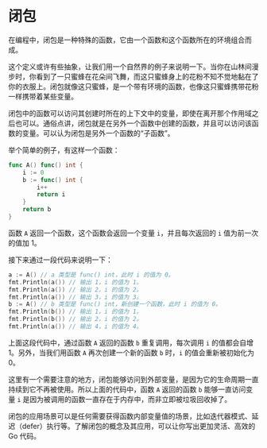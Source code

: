 # 闭包

在编程中，闭包是一种特殊的函数，它由一个函数和这个函数所在的环境组合而成。

这个定义或许有些抽象，让我们用一个自然界的例子来说明一下。当你在山林间漫步时，你看到了一只蜜蜂在花朵间飞舞，而这只蜜蜂身上的花粉不知不觉地黏在了你的衣服上。闭包就像这只蜜蜂，是一个带有环境的函数，也像这只蜜蜂携带花粉一样携带着某些变量。

闭包中的函数可以访问其创建时所在的上下文中的变量，即使在离开那个作用域之后也可以。通俗点讲，闭包就是在另外一个函数中创建的函数，并且可以访问该函数的变量。可以认为闭包是另外一个函数的“子函数”。

举个简单的例子，有这样一个函数：

```go
func A() func() int {
    i := 0
    b := func() int {
        i++
        return i
    }
    return b
}
```

函数 `A` 返回一个函数，这个函数会返回一个变量 `i`，并且每次返回的 `i` 值为前一次的值加 1。

接下来通过一段代码来说明一下：

```go
a := A() // a 类型是 func() int，此时 i 的值为 0。
fmt.Println(a()) // 输出 1，i 的值为 1。
fmt.Println(a()) // 输出 2，i 的值为 2。
fmt.Println(a()) // 输出 3，i 的值为 3。
b := A() // b 类型是 func() int，新创建一个函数，此时 i 的值为 0。
fmt.Println(b()) // 输出 1，i 的值为 1。
fmt.Println(b()) // 输出 2，i 的值为 2。
fmt.Println(a()) // 输出 4，i 的值为 4。
```

上面这段代码中，通过函数 `A` 返回的函数 `b` 重复调用，每次调用 `i` 的值都会自增 1。另外，当我们用函数 `A` 再次创建一个新的函数 `b` 时，`i` 的值会重新被初始化为 0。

这里有一个需要注意的地方，闭包能够访问到外部变量，是因为它的生命周期一直持续到它不再被使用。所以上面的代码中，函数 `A` 返回的函数 `b` 能够一直访问变量 `i` 是因为被调用的函数一直存在于内存中，而非立即被垃圾回收掉了。

闭包的应用场景可以是任何需要获得函数内部变量值的场景，比如迭代器模式、延迟（defer）执行等。了解闭包的概念及其应用，可以让你写出更加灵活、高效的 Go 代码。